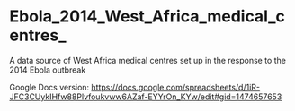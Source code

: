 Ebola_2014_West_Africa_medical_centres_
=======================================

A data source of West Africa medical centres set up in the response to the 2014 Ebola outbreak

Google Docs version: https://docs.google.com/spreadsheets/d/1iR-JFC3CUykIHfw88Plvfoukvww6AZaf-EYYrOn_KYw/edit#gid=1474657653
